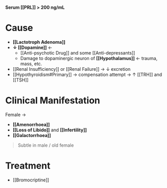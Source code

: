 **Serum [[PRL]] > 200 ng/mL**

# Cause
- **[[Lactotroph Adenoma]]**
- **↓ [[Dopamine]]** ←
	- [[Anti-psychotic Drug]] and some [[Anti-depressants]]
	- Damage to dopaminergic neuron of **[[Hypothalamus]]** ← trauma, mass, etc.
- [[Renal Insufficiency]] or [[Renal Failure]] → ↓ excretion
- [[Hypothyroidism#Primary]] → compensation attempt → ↑ [[TRH]] and [[TSH]] 

# Clinical Manifestation
Female →
- **[[Amenorrhoea]]**
- **[[Loss of Libido]]** and **[[Infertility]]**
- **[[Galactorrhoea]]**
> Subtle in male / old female

# Treatment
- [[Bromocriptine]]